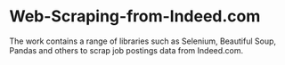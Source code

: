 # Web-Scraping-from-Indeed.com
The work contains a range of libraries such as Selenium, Beautiful Soup, Pandas and others to scrap job postings data from Indeed.com. 
